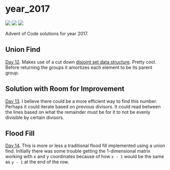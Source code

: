 # year_2017

![](https://img.shields.io/badge/day%20📅-14-blue)
![](https://img.shields.io/badge/stars%20⭐-26-yellow)
![](https://img.shields.io/badge/days%20completed-13-red)

Advent of Code solutions for year 2017.

## Union Find

[Day 12](https://github.com/N8Brooks/deno_aoc/blob/main/year_2017/day_12.ts).
Makes use of a cut down
[disjoint set data structure](https://en.wikipedia.org/wiki/Disjoint-set_data_structure).
Pretty cool. Before returning the groups it amortizes each element to be its
parent group.

## Solution with Room for Improvement

[Day 13](https://github.com/N8Brooks/deno_aoc/blob/main/year_2017/day_13.ts). I
believe there could be a more efficient way to find this number. Perhaps it
could iterate based on previous divisors. It could read between the lines based
on what the remainder must be for it to not be evenly divisible by certain
divisors.

## Flood Fill

[Day 14](https://github.com/N8Brooks/deno_aoc/blob/main/year_2017/day_14.ts).
This is more or less a traditional flood fill implemented using a union find.
Initially there was some trouble getting the 1-dimensional matrix working with x
and y coordinates because of how `x - 1` would be the same as `y - 1` at the end
of the row.

